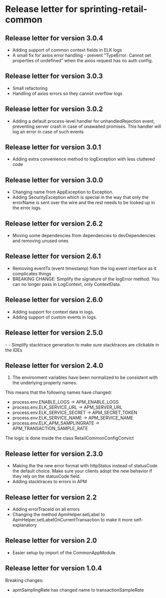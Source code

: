 <h1>Release letter for sprinting-retail-common</h1>

<h2>Release letter for version 3.0.4</h2>

- Adding support of common context fields in ELK logs
- A small fix for axios error handling - prevent "TypeError: Cannot set properties of undefined" when the axios request has no auth config.

<h2>Release letter for version 3.0.3</h2>

- Small refactoring 
- Handling of axios errors so they cannot overflow logs

<h2>Release letter for version 3.0.2</h2>

- Adding a default process-level handler for unhandledRejection event, preventing server crash in case of unawaited promises. This handler will log an error in case of such events

<h2>Release letter for version 3.0.1</h2>

- Adding extra convenience method to logException with less cluttered code

<h2>Release letter for version 3.0.0</h2>

- Changing name from AppException to Exception. 
- Adding SecurityException which is special in the way that only the errorName is sent over the wire and the rest needs to be looked up in the error logs. 

<h2>Release letter for version 2.6.2</h2>

- Moving some dependencies from dependencies to devDependencies and removing unused ones

<h2>Release letter for version 2.6.1</h2>

- Removing eventTs (event timestamp) from the log.event interface as it complicates things
- BREAKING CHANGE: Simplify the signature of the logError method. You can no longer pass in LogContext, only ContextData.  

<h2>Release letter for version 2.6.0</h2>

- Adding support for context data in logs. 
- Adding support of custom events in logs.

<h2>Release letter for version 2.5.0</h2>
- 
- Simplify stacktrace generation to make sure stacktraces are clickable in the IDEs	

<h2>Release letter for version 2.4.0</h2>
    
1. The environment variables have been normalized to be consistent with the underlying property names.

This means that the following names have changed: 

- process.env.ENABLE_LOGS -> APM_ENABLE_LOGS
- process.env.ELK_SERVICE_URL -> APM_SERVER_URL
- process.env.ELK_SERVICE_SECRET -> APM_SECRET_TOKEN
- process.env.ELK_SERVICE_NAME -> APM_SERVICE_NAME
- process.env.ELK_APM_SAMPLINGRATE -> APM_TRANSACTION_SAMPLE_RATE

The logic is done inside the class RetailCommonConfigConvict

<h2>Release letter for version 2.3.0</h2>

- Making the the new error format with httpStatus instead of statusCode the default choice. Make sure your clients adopt the new behavior if they rely on the statusCode field. 
- Adding stacktraces to errors in APM


<h2>Release letter for version 2.2</h2>

- Adding errorTraceId on all errors
- Changing the method ApmHelper.setLabel to ApmHelper.setLabelOnCurrentTransaction to make it more self-explanatory

<h2>Release letter for version 2.0</h2>

- Easier setup by import of the CommonAppModule

<h2>Release letter for version 1.0.4</h2>

Breaking changes: 
- apmSamplingRate has changed name to transactionSampleRate

